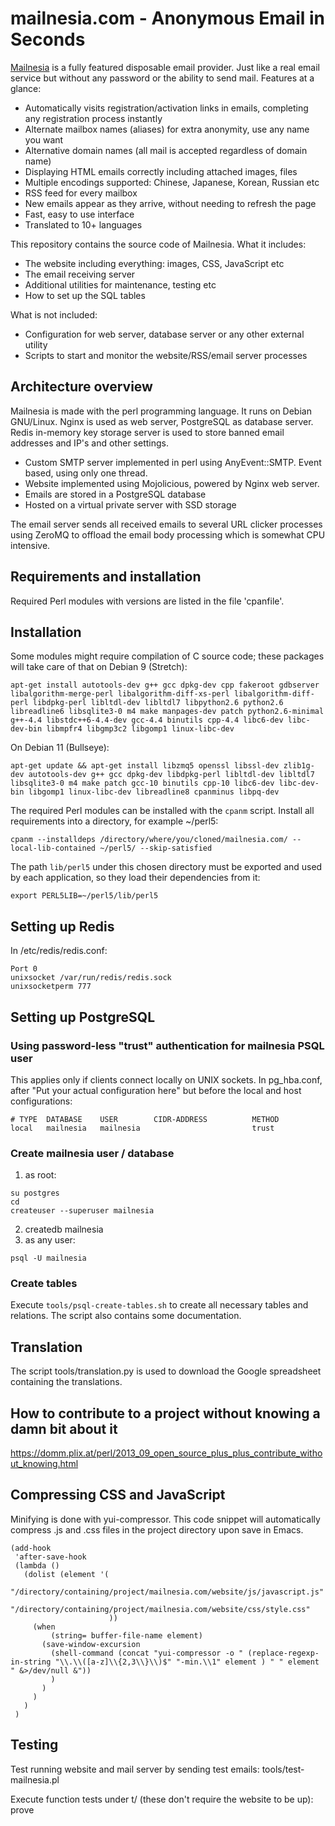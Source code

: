# mailnesia.com - Anonymous Email in Seconds

[Mailnesia](https://mailnesia.com) is a fully featured disposable email provider.  Just like a
real email service but without any password or the ability to send
mail.  Features at a glance:

 - Automatically visits registration/activation links in
   emails, completing any registration process instantly
 - Alternate mailbox names (aliases) for extra anonymity, use any name you want
 - Alternative domain names (all mail is accepted regardless of domain name)
 - Displaying HTML emails correctly including attached images, files
 - Multiple encodings supported: Chinese, Japanese, Korean, Russian etc
 - RSS feed for every mailbox
 - New emails appear as they arrive, without needing to refresh the page
 - Fast, easy to use interface
 - Translated to 10+ languages

This repository contains the source code of Mailnesia.  What it includes:

 - The website including everything: images, CSS, JavaScript etc
 - The email receiving server
 - Additional utilities for maintenance, testing etc
 - How to set up the SQL tables

What is not included:

 - Configuration for web server, database server or any other external utility
 - Scripts to start and monitor the website/RSS/email server processes

## Architecture overview

Mailnesia is made with the perl programming language.  It runs on
Debian GNU/Linux.  Nginx is used as web server, PostgreSQL as database
server.  Redis in-memory key storage server is used to store banned
email addresses and IP's and other settings.

 - Custom SMTP server implemented in perl using AnyEvent::SMTP.  Event
   based, using only one thread.
 - Website implemented using Mojolicious, powered
   by Nginx web server.
 - Emails are stored in a PostgreSQL database
 - Hosted on a virtual private server with SSD storage

The email server sends all received emails to several URL clicker
processes using ZeroMQ to offload the email body processing which is
somewhat CPU intensive.

## Requirements and installation

Required Perl modules with versions are listed in the file 'cpanfile'.

## Installation

Some modules might require compilation of C source code; these
packages will take care of that on Debian 9 (Stretch):

    apt-get install autotools-dev g++ gcc dpkg-dev cpp fakeroot gdbserver libalgorithm-merge-perl libalgorithm-diff-xs-perl libalgorithm-diff-perl libdpkg-perl libltdl-dev libltdl7 libpython2.6 python2.6 libreadline6 libsqlite3-0 m4 make manpages-dev patch python2.6-minimal g++-4.4 libstdc++6-4.4-dev gcc-4.4 binutils cpp-4.4 libc6-dev libc-dev-bin libmpfr4 libgmp3c2 libgomp1 linux-libc-dev

On Debian 11 (Bullseye):

    apt-get update && apt-get install libzmq5 openssl libssl-dev zlib1g-dev autotools-dev g++ gcc dpkg-dev libdpkg-perl libltdl-dev libltdl7 libsqlite3-0 m4 make patch gcc-10 binutils cpp-10 libc6-dev libc-dev-bin libgomp1 linux-libc-dev libreadline8 cpanminus libpq-dev

The required Perl modules can be installed with the `cpanm` script. Install all requirements into a directory, for example ~/perl5:

    cpanm --installdeps /directory/where/you/cloned/mailnesia.com/ --local-lib-contained ~/perl5/ --skip-satisfied

The path `lib/perl5` under this chosen directory must be exported and used by each application, so they load their dependencies from it:

    export PERL5LIB=~/perl5/lib/perl5

## Setting up Redis

In /etc/redis/redis.conf:

    Port 0
    unixsocket /var/run/redis/redis.sock
    unixsocketperm 777


## Setting up PostgreSQL

### Using password-less "trust" authentication for mailnesia PSQL user
This applies only if clients connect locally on UNIX sockets.
In pg_hba.conf, after "Put your actual configuration here" but before
the local and host configurations:

    # TYPE  DATABASE    USER        CIDR-ADDRESS          METHOD
    local   mailnesia   mailnesia                         trust

### Create mailnesia user / database
  1. as root:

    su postgres
    cd
    createuser --superuser mailnesia
  2. createdb mailnesia
  3. as any user:

    psql -U mailnesia

### Create tables
Execute `tools/psql-create-tables.sh` to create all necessary tables and relations.
The script also contains some documentation.

## Translation

The script tools/translation.py is used to download the Google spreadsheet containing the translations.

## How to contribute to a project without knowing a damn bit about it

<https://domm.plix.at/perl/2013_09_open_source_plus_plus_contribute_without_knowing.html>

## Compressing CSS and JavaScript

Minifying is done with yui-compressor.  This code snippet will
automatically compress .js and .css files in the project directory
upon save in Emacs.

    (add-hook
     'after-save-hook
     (lambda ()
       (dolist (element '(
                          "/directory/containing/project/mailnesia.com/website/js/javascript.js"
                          "/directory/containing/project/mailnesia.com/website/css/style.css"
                          ))
         (when
             (string= buffer-file-name element)
           (save-window-excursion
             (shell-command (concat "yui-compressor -o " (replace-regexp-in-string "\\.\\([a-z]\\{2,3\\}\\)$" "-min.\\1" element ) " " element " &>/dev/null &"))
             )
           )
         )
       )
     )

## Testing

Test running website and mail server by sending test emails:
    tools/test-mailnesia.pl

Execute function tests under t/ (these don't require the website to be up):
    prove
